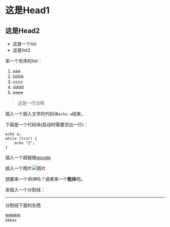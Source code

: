# 这是Head1
## 这是Head2

* 这是一个list
* 这是list2

来一个有序的list：

1. aaa
2. bbbb
3. cccc
4. dddd
5. eeee

>这是一行注释

插入一个嵌入文字的代码块`echo a`结束。

下面是一个代码块(启动时需要空出一行)：
    
    echo a;
    while (trur) {
    	echo "I";    }
    
插入一个超链接[google](www.google.com)

插入一个图片![图片](/Users/zhouwench/Pictures/503d269759ee3d6df809370c41166d224e4ade2e.jpg)

想要来一个*斜体*吗？或者来一个**粗体**吧。

来插入一个分割线：

---

分割线下面的东西

	啊啊啊啊
	bbbas

